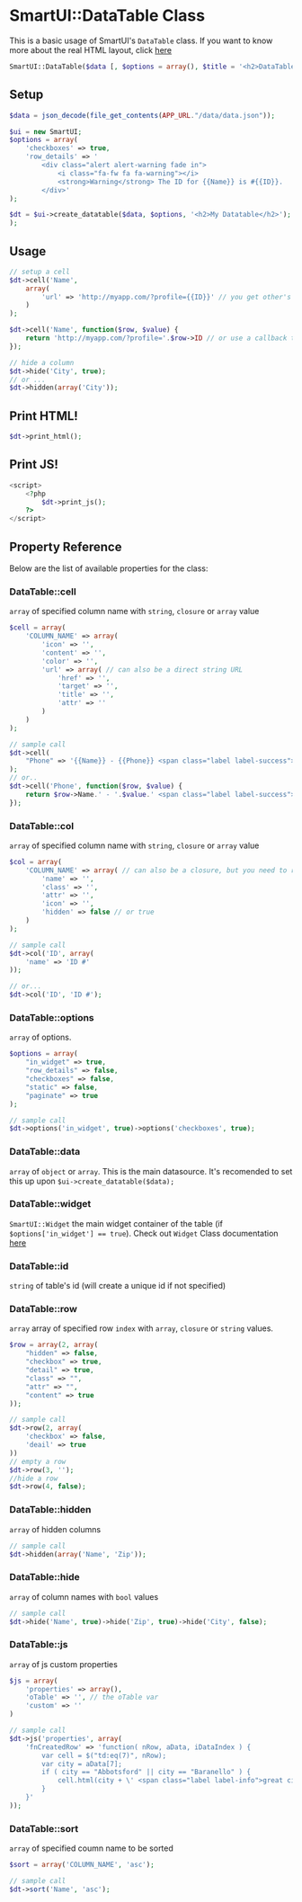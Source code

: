 # SmartUI::DataTable Class
This is a basic usage of SmartUI's ```DataTable``` class. If you want to know more about the real HTML layout, click [here](datatable.php)
```php
SmartUI::DataTable($data [, $options = array(), $title = '<h2>DataTable Result Set</h2>']);
```

## Setup
```php
$data = json_decode(file_get_contents(APP_URL."/data/data.json"));

$ui = new SmartUI;
$options = array(
	'checkboxes' => true,
	'row_details' => '
		<div class="alert alert-warning fade in">
			<i class="fa-fw fa fa-warning"></i>
			<strong>Warning</strong> The ID for {{Name}} is #{{ID}}.
		</div>'
);

$dt = $ui->create_datatable($data, $options, '<h2>My Datatable</h2>');
);
```

## Usage
```php
// setup a cell
$dt->cell('Name', 
	array(
		'url' => 'http://myapp.com/?profile={{ID}}' // you get other's cell value using "{{COLUMN_NAME}}"
	)
);

$dt->cell('Name', function($row, $value) {
	return 'http://myapp.com/?profile='.$row->ID // or use a callback to return "Name" column's custom content
});

// hide a column
$dt->hide('City', true);
// or ...
$dt->hidden(array('City'));
```

## Print HTML!
```php
$dt->print_html();
```

## Print JS!
```php
<script>
	<?php
		$dt->print_js();
	?>
</script>
```

## Property Reference
Below are the list of available properties for the class:

### DataTable::cell
```array``` of specified column name with ```string```, ```closure``` or ```array``` value
```php
$cell = array(
	'COLUMN_NAME' => array(
		'icon' => '',
		'content' => '',
		'color' => '',
		'url' => array( // can also be a direct string URL
			'href' => '',
			'target' => '',
			'title' => '',
			'attr' => ''
		)
	)
);

// sample call
$dt->cell(
	"Phone" => '{{Name}} - {{Phone}} <span class="label label-success">active</span>'
);
// or..
$dt->cell('Phone', function($row, $value) {
	return $row->Name.' - '.$value.' <span class="label label-success">active</span>';
});
```

### DataTable::col
```array``` of specified column name with ```string```, ```closure``` or ```array``` value
```php
$col = array(
	'COLUMN_NAME' => array( // can also be a closure, but you need to return same array structure. If string, it's default to the 'name' key
		'name' => '',
		'class' => '',
		'attr' => '',
		'icon' => '',
		'hidden' => false // or true
	)
);

// sample call
$dt->col('ID', array(
	'name' => 'ID #'
));

// or...
$dt->col('ID', 'ID #');
```

### DataTable::options
```array``` of options.
```php
$options = array(
	"in_widget" => true,
	"row_details" => false,
	"checkboxes" => false,
	"static" => false,
	"paginate" => true
);

// sample call
$dt->options('in_widget', true)->options('checkboxes', true);
```

### DataTable::data
```array``` of ```object``` or ```array```. This is the main datasource. It's recomended to set this up upon ```$ui->create_datatable($data);```

### DataTable::widget
```SmartUI::Widget``` the main widget container of the table (if ```$options['in_widget'] == true```). Check out ```Widget``` Class documentation [here](widgets-class.php)

### DataTable::id
```string``` of table's id (will create a unique id if not specified)

### DataTable::row
```array``` array of specified row ```index``` with ```array```, ```closure``` or ```string``` values.
```php
$row = array(2, array(
	"hidden" => false,
	"checkbox" => true,
	"detail" => true,
	"class" => "",
	"attr" => "",
	"content" => true
));

// sample call
$dt->row(2, array(
	'checkbox' => false,
	'deail' => true
))
// empty a row
$dt->row(3, '');
//hide a row
$dt->row(4, false);
```

### DataTable::hidden
```array``` of hidden columns
```php
// sample call
$dt->hidden(array('Name', 'Zip'));
```

### DataTable::hide
```array``` of column names with ```bool``` values
```php
// sample call
$dt->hide('Name', true)->hide('Zip', true)->hide('City', false);
```

### DataTable::js
```array``` of js custom properties
```php
$js = array(
	'properties' => array(),
	'oTable' => '', // the oTable var
	'custom' => ''
)

// sample call
$dt->js('properties', array(
	'fnCreatedRow' => 'function( nRow, aData, iDataIndex ) {
        var cell = $("td:eq(7)", nRow);
        var city = aData[7];
        if ( city == "Abbotsford" || city == "Baranello" ) {
            cell.html(city + \' <span class="label label-info">great city</span>\');
        }
    }'
));
```

### DataTable::sort
```array``` of specified coumn name to be sorted
```php
$sort = array('COLUMN_NAME', 'asc');

// sample call
$dt->sort('Name', 'asc');
```
